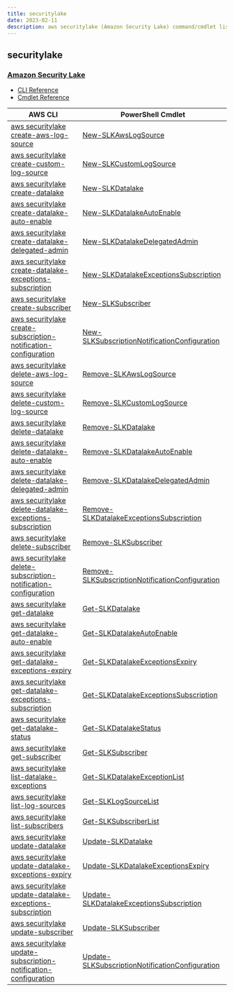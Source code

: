 ```yaml
---
title: securitylake
date: 2023-02-11
description: aws securitylake (Amazon Security Lake) command/cmdlet list.
---
```


## securitylake

### [Amazon Security Lake](https://aws.amazon.com/security-lake/)

* [CLI Reference](https://docs.aws.amazon.com/cli/latest/reference/securitylake/index.html)
* [Cmdlet Reference](https://docs.aws.amazon.com/powershell/latest/reference/items/SecurityLake_cmdlets.html)

|AWS CLI|PowerShell Cmdlet|
|----|----|
|[aws securitylake create-aws-log-source](https://docs.aws.amazon.com/cli/latest/reference/securitylake/create-aws-log-source.html)|[New-SLKAwsLogSource](https://docs.aws.amazon.com/powershell/latest/reference/items/New-SLKAwsLogSource.html)|
|[aws securitylake create-custom-log-source](https://docs.aws.amazon.com/cli/latest/reference/securitylake/create-custom-log-source.html)|[New-SLKCustomLogSource](https://docs.aws.amazon.com/powershell/latest/reference/items/New-SLKCustomLogSource.html)|
|[aws securitylake create-datalake](https://docs.aws.amazon.com/cli/latest/reference/securitylake/create-datalake.html)|[New-SLKDatalake](https://docs.aws.amazon.com/powershell/latest/reference/items/New-SLKDatalake.html)|
|[aws securitylake create-datalake-auto-enable](https://docs.aws.amazon.com/cli/latest/reference/securitylake/create-datalake-auto-enable.html)|[New-SLKDatalakeAutoEnable](https://docs.aws.amazon.com/powershell/latest/reference/items/New-SLKDatalakeAutoEnable.html)|
|[aws securitylake create-datalake-delegated-admin](https://docs.aws.amazon.com/cli/latest/reference/securitylake/create-datalake-delegated-admin.html)|[New-SLKDatalakeDelegatedAdmin](https://docs.aws.amazon.com/powershell/latest/reference/items/New-SLKDatalakeDelegatedAdmin.html)|
|[aws securitylake create-datalake-exceptions-subscription](https://docs.aws.amazon.com/cli/latest/reference/securitylake/create-datalake-exceptions-subscription.html)|[New-SLKDatalakeExceptionsSubscription](https://docs.aws.amazon.com/powershell/latest/reference/items/New-SLKDatalakeExceptionsSubscription.html)|
|[aws securitylake create-subscriber](https://docs.aws.amazon.com/cli/latest/reference/securitylake/create-subscriber.html)|[New-SLKSubscriber](https://docs.aws.amazon.com/powershell/latest/reference/items/New-SLKSubscriber.html)|
|[aws securitylake create-subscription-notification-configuration](https://docs.aws.amazon.com/cli/latest/reference/securitylake/create-subscription-notification-configuration.html)|[New-SLKSubscriptionNotificationConfiguration](https://docs.aws.amazon.com/powershell/latest/reference/items/New-SLKSubscriptionNotificationConfiguration.html)|
|[aws securitylake delete-aws-log-source](https://docs.aws.amazon.com/cli/latest/reference/securitylake/delete-aws-log-source.html)|[Remove-SLKAwsLogSource](https://docs.aws.amazon.com/powershell/latest/reference/items/Remove-SLKAwsLogSource.html)|
|[aws securitylake delete-custom-log-source](https://docs.aws.amazon.com/cli/latest/reference/securitylake/delete-custom-log-source.html)|[Remove-SLKCustomLogSource](https://docs.aws.amazon.com/powershell/latest/reference/items/Remove-SLKCustomLogSource.html)|
|[aws securitylake delete-datalake](https://docs.aws.amazon.com/cli/latest/reference/securitylake/delete-datalake.html)|[Remove-SLKDatalake](https://docs.aws.amazon.com/powershell/latest/reference/items/Remove-SLKDatalake.html)|
|[aws securitylake delete-datalake-auto-enable](https://docs.aws.amazon.com/cli/latest/reference/securitylake/delete-datalake-auto-enable.html)|[Remove-SLKDatalakeAutoEnable](https://docs.aws.amazon.com/powershell/latest/reference/items/Remove-SLKDatalakeAutoEnable.html)|
|[aws securitylake delete-datalake-delegated-admin](https://docs.aws.amazon.com/cli/latest/reference/securitylake/delete-datalake-delegated-admin.html)|[Remove-SLKDatalakeDelegatedAdmin](https://docs.aws.amazon.com/powershell/latest/reference/items/Remove-SLKDatalakeDelegatedAdmin.html)|
|[aws securitylake delete-datalake-exceptions-subscription](https://docs.aws.amazon.com/cli/latest/reference/securitylake/delete-datalake-exceptions-subscription.html)|[Remove-SLKDatalakeExceptionsSubscription](https://docs.aws.amazon.com/powershell/latest/reference/items/Remove-SLKDatalakeExceptionsSubscription.html)|
|[aws securitylake delete-subscriber](https://docs.aws.amazon.com/cli/latest/reference/securitylake/delete-subscriber.html)|[Remove-SLKSubscriber](https://docs.aws.amazon.com/powershell/latest/reference/items/Remove-SLKSubscriber.html)|
|[aws securitylake delete-subscription-notification-configuration](https://docs.aws.amazon.com/cli/latest/reference/securitylake/delete-subscription-notification-configuration.html)|[Remove-SLKSubscriptionNotificationConfiguration](https://docs.aws.amazon.com/powershell/latest/reference/items/Remove-SLKSubscriptionNotificationConfiguration.html)|
|[aws securitylake get-datalake](https://docs.aws.amazon.com/cli/latest/reference/securitylake/get-datalake.html)|[Get-SLKDatalake](https://docs.aws.amazon.com/powershell/latest/reference/items/Get-SLKDatalake.html)|
|[aws securitylake get-datalake-auto-enable](https://docs.aws.amazon.com/cli/latest/reference/securitylake/get-datalake-auto-enable.html)|[Get-SLKDatalakeAutoEnable](https://docs.aws.amazon.com/powershell/latest/reference/items/Get-SLKDatalakeAutoEnable.html)|
|[aws securitylake get-datalake-exceptions-expiry](https://docs.aws.amazon.com/cli/latest/reference/securitylake/get-datalake-exceptions-expiry.html)|[Get-SLKDatalakeExceptionsExpiry](https://docs.aws.amazon.com/powershell/latest/reference/items/Get-SLKDatalakeExceptionsExpiry.html)|
|[aws securitylake get-datalake-exceptions-subscription](https://docs.aws.amazon.com/cli/latest/reference/securitylake/get-datalake-exceptions-subscription.html)|[Get-SLKDatalakeExceptionsSubscription](https://docs.aws.amazon.com/powershell/latest/reference/items/Get-SLKDatalakeExceptionsSubscription.html)|
|[aws securitylake get-datalake-status](https://docs.aws.amazon.com/cli/latest/reference/securitylake/get-datalake-status.html)|[Get-SLKDatalakeStatus](https://docs.aws.amazon.com/powershell/latest/reference/items/Get-SLKDatalakeStatus.html)|
|[aws securitylake get-subscriber](https://docs.aws.amazon.com/cli/latest/reference/securitylake/get-subscriber.html)|[Get-SLKSubscriber](https://docs.aws.amazon.com/powershell/latest/reference/items/Get-SLKSubscriber.html)|
|[aws securitylake list-datalake-exceptions](https://docs.aws.amazon.com/cli/latest/reference/securitylake/list-datalake-exceptions.html)|[Get-SLKDatalakeExceptionList](https://docs.aws.amazon.com/powershell/latest/reference/items/Get-SLKDatalakeExceptionList.html)|
|[aws securitylake list-log-sources](https://docs.aws.amazon.com/cli/latest/reference/securitylake/list-log-sources.html)|[Get-SLKLogSourceList](https://docs.aws.amazon.com/powershell/latest/reference/items/Get-SLKLogSourceList.html)|
|[aws securitylake list-subscribers](https://docs.aws.amazon.com/cli/latest/reference/securitylake/list-subscribers.html)|[Get-SLKSubscriberList](https://docs.aws.amazon.com/powershell/latest/reference/items/Get-SLKSubscriberList.html)|
|[aws securitylake update-datalake](https://docs.aws.amazon.com/cli/latest/reference/securitylake/update-datalake.html)|[Update-SLKDatalake](https://docs.aws.amazon.com/powershell/latest/reference/items/Update-SLKDatalake.html)|
|[aws securitylake update-datalake-exceptions-expiry](https://docs.aws.amazon.com/cli/latest/reference/securitylake/update-datalake-exceptions-expiry.html)|[Update-SLKDatalakeExceptionsExpiry](https://docs.aws.amazon.com/powershell/latest/reference/items/Update-SLKDatalakeExceptionsExpiry.html)|
|[aws securitylake update-datalake-exceptions-subscription](https://docs.aws.amazon.com/cli/latest/reference/securitylake/update-datalake-exceptions-subscription.html)|[Update-SLKDatalakeExceptionsSubscription](https://docs.aws.amazon.com/powershell/latest/reference/items/Update-SLKDatalakeExceptionsSubscription.html)|
|[aws securitylake update-subscriber](https://docs.aws.amazon.com/cli/latest/reference/securitylake/update-subscriber.html)|[Update-SLKSubscriber](https://docs.aws.amazon.com/powershell/latest/reference/items/Update-SLKSubscriber.html)|
|[aws securitylake update-subscription-notification-configuration](https://docs.aws.amazon.com/cli/latest/reference/securitylake/update-subscription-notification-configuration.html)|[Update-SLKSubscriptionNotificationConfiguration](https://docs.aws.amazon.com/powershell/latest/reference/items/Update-SLKSubscriptionNotificationConfiguration.html)|

